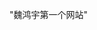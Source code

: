 <html>
<head>
  <style>
  title="魏鸿宇网站"
  p {ground:red}
  </style>
</head>
<p>"魏鸿宇第一个网站"</p>


</html>

